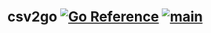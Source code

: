 # csv2go [![Go Reference](https://pkg.go.dev/badge/github.com/minizilla/csv2go.svg)](https://pkg.go.dev/github.com/minizilla/csv2go) [![main](https://github.com/minizilla/csv2go/actions/workflows/main.yaml/badge.svg)](https://github.com/minizilla/csv2go/actions/workflows/main.yaml)
